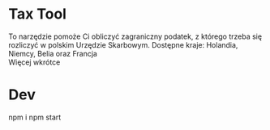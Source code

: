 # Tax Tool
To narzędzie pomoże Ci obliczyć zagraniczny podatek, z którego trzeba się rozliczyć w polskim Urzędzie Skarbowym.
Dostępne kraje: Holandia, Niemcy, Belia oraz Francja <br/>
Więcej wkrótce

# Dev
npm i
npm start